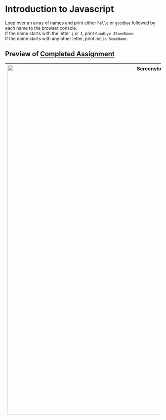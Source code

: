 # Introduction to Javascript
Loop over an array of names and print either `hello` or `goodbye` followed by each name to the browser console.  
If the name starts with the letter `j` or `J`, print `Goodbye JSomeName`.  
If the name starts with any other letter, print `Hello SomeName`.

## Preview of [Completed Assignment](https://sy-pk.github.io/study-html-css-javascript/Module%204/)  

<img width="1133" alt="Screenshot 2024-08-23 at 7 42 14 AM" src="https://github.com/user-attachments/assets/aec4ac24-08ac-4a23-8609-c750f8b4318b">|
--- |
